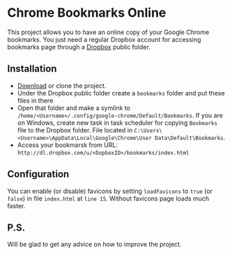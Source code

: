 Chrome Bookmarks Online
=======================


This project allows you to have an online copy of your Google Chrome bookmarks.
You just need a regular Dropbox account for accessing bookmarks page through a [Dropbox](https://www.dropbox.com/) public folder.

Installation
------------
* [Download](https://github.com/gornostal/Chrome-Bookmarks-Online/zipball/master) or clone the project.
* Under the Dropbox public folder create a `bookmarks` folder and put these files in there
* Open that folder and make a symlink to `/home/<Username>/.config/google-chrome/Default/Bookmarks`. If you are on Windows, create new task in task scheduler for copying `Bookmarks` file to the Dropbox folder. File located in `C:\Users\<Username>\AppData\Local\Google\Chrome\User Data\Default\Bookmarks`.
* Access your bookmarsk from URL: `http://dl.dropbox.com/u/<DopboxID>/bookmarks/index.html`

Configuration
-------------

You can enable (or disable) favicons by setting `loadFavicons` to `true` (or `false`) in file `index.html` at `line 15`. Without favicons page loads much faster.


P.S.
----

Will be glad to get any advice on how to improve the project. 